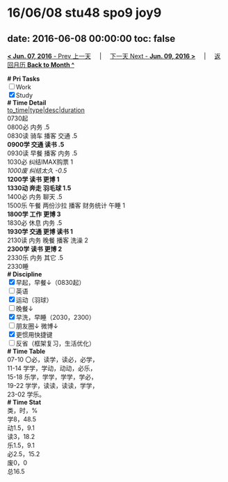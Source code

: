 # 16/06/08 stu48 spo9 joy9

date: 2016-06-08 00:00:00
toc: false
---
[**< Jun. 07, 2016** - Prev 上一天](/lifelogs/2016/06/d07.html) &nbsp; &nbsp; | &nbsp; &nbsp; [下一天 Next - **Jun. 09, 2016 >**](/lifelogs/2016/06/d09.html) &nbsp; &nbsp; |  &nbsp; &nbsp; [返回月历 **Back to Month ^**](/lifelogs/2016/06/index.html)
<br/><div><b># Pri Tasks</b></div><div><input type="checkbox"/>Work</div><div><input checked="true" type="checkbox"/>Study</div><div><b># Time Detail</b></div><div><u>to_time|type|desc|duration</u></div><div>0730起</div><div>0800必 内务 .5</div><div>0830读 骑车 播客 交通 .5</div><div><b>0900学 交通 读书 .5</b></div><div>0930读 早餐 播客 内务 .5</div><div>1030必 纠结IMAX购票 1</div><div><i>1000废 纠结太久 -0.5</i></div><div><b>1200学 读书 更博 1</b></div><div><b>1330动 奔走 羽毛球 1.5</b></div><div>1400必 内务 聊天 .5</div><div>1500乐 午餐 两份沙拉 播客 财务统计 午睡 1</div><div><b>1800学 工作 更博 3</b></div><div>1830必 休息 内务 .5</div><div><b>1930学 交通 更博 读书 1</b></div><div>2130读 内务 晚餐 播客 洗澡 2</div><div><b>2300学 读书 更博 2</b></div><div>2330乐 内务 其它 .5</div><div>2330睡</div><div><b># Discipline</b></div><div><input checked="true" type="checkbox"/>早起，早餐↓（0830起）</div><div><input type="checkbox"/>英语</div><div><input checked="true" type="checkbox"/>运动（羽球）</div><div><input type="checkbox"/>晚餐↓</div><div><input checked="true" type="checkbox"/>早洗，早睡（2030，2300）</div><div><b><input type="checkbox"/></b>朋友圈↓ 微博↓</div><div><input checked="true" type="checkbox"/>更惯用快捷键</div><div><input type="checkbox"/>反省（框架复习，生活优化）</div><div><b># Time Table</b></div><div>07-10 〇必，读学，读必，必学，</div><div>11-14 学学，学动，动动，必乐，</div><div>15-18 乐学，学学，学学，学必，</div><div>19-22 学学，读读，读读，学学，</div><div>23-02 学乐。</div><div><b># Time Stat</b></div><div>类，时，%</div><div>学8，48.5</div><div>动1.5，9.1</div><div>读3，18.2</div><div>乐1.5，9.1</div><div>必2.5，15.2</div><div>废0，0</div><div>总16.5</div>
